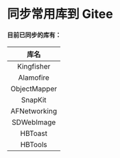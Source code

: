 # 同步常用库到 Gitee

#### 目前已同步的库有：

 库名 |
|:---:|
Kingfisher | 
Alamofire |
ObjectMapper |
SnapKit |
AFNetworking |
SDWebImage |
HBToast |
HBTools |


